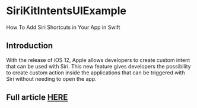 # SiriKitIntentsUIExample
How To Add Siri Shortcuts in Your App in Swift

## Introduction
With the release of iOS 12, Apple allows developers to create custom intent that can be used with Siri. This new feature gives developers the possibility to create custom action inside the applications that can be triggered with Siri without needing to open the app.

## Full article [HERE](https://medium.com/better-programming/how-to-add-siri-shortcuts-in-your-app-in-swift-7afb61934c4e)
